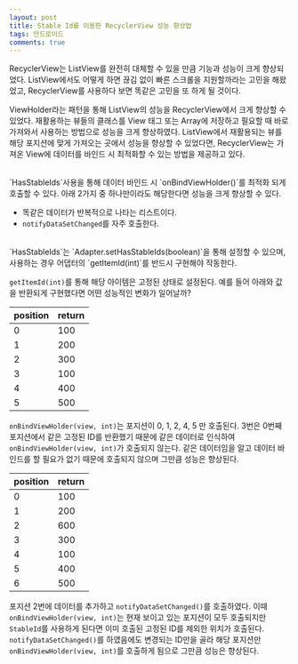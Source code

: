 ```yaml
---
layout: post
title: Stable Id를 이용한 RecyclerView 성능 향상법
tags: 안드로이드
comments: true
---
```


RecyclerView는 ListView를 완전히 대체할 수 있을 만큼 기능과 성능이 크게 향상되었다. ListView에서도 어떻게 하면 끊김 없이 빠른 스크롤을 지원할까라는 고민을 해왔었고, RecyclerView를 사용하다 보면 똑같은 고민을 또 하게 될 것이다.  

ViewHolder라는 패턴을 통해 ListView의 성능을 RecyclerView에서 크게 향상할 수 있었다. 재활용하는 뷰들의 클래스를 View 태그 또는 Array에 저장하고 필요할 때 바로 가져와서 사용하는 방법으로 성능을 크게 향상하였다. ListView에서 재활용되는 뷰를 해당 포지션에 맞게 가져오는 곳에서 성능을 향상할 수 있었다면, RecyclerView는 가져온 View에 데이터를 바인드 시 최적화할 수 있는 방법을 제공하고 있다.  

<br>
`HasStableIds`사용을 통해 데이터 바인드 시 `onBindViewHolder()`를 최적화 되게 호출할 수 있다. 아래 2가지 중 하나만이라도 해당한다면 성능을 크게 향상할 수 있다.  

- 똑같은 데이터가 반복적으로 나타는 리스트이다.
- `notifyDataSetChanged`를 자주 호출한다.  

<br>
`HasStableIds`는 `Adapter.setHasStableIds(boolean)`을 통해 설정할 수 있으며, 사용하는 경우 어댑터의 `getItemId(int)`를 반드시 구현해야 작동한다.  

`getItemId(int)`를 통해 해당 아이템은 고정된 상태로 설정된다. 예를 들어 아래와 값을 반환되게 구현했다면 어떤 성능적인 변화가 일어날까?  


position | return
--- | --- 
0 | 100
1 | 200
2 | 300
3 | 100
4 | 400
5 | 500

`onBindViewHolder(view, int)`는 포지션이 0, 1, 2, 4, 5 만 호출된다. 3번은 0번째 포지션에서 같은 고정된 ID를 반환했기 때문에 같은 데이터로 인식하여 `onBindViewHolder(view, int)`가 호출되지 않는다. 같은 데이터임을 알고 데이터 바인드를 할 필요가 없기 때문에 호출되지 않으며 그만큼 성능은 향상된다.  


position | return
--- | --- 
0 | 100
1 | 200
2 | 600
3 | 300
4 | 100
5 | 400
6 | 500

포지션 2번에 데이터를 추가하고 `notifyDataSetChanged()`를 호출하였다. 이때 `onBindViewHolder(view, int)`는 현재 보이고 있는 포지션이 모두 호출되지만 `StableId`를 사용하게 된다면 이미 호출된 고정된 ID를 제외한 위치가 호출된다. `notifyDataSetChanged()`를 하였음에도 변경되는 ID만을 골라 해당 포지션만 `onBindViewHolder(view, int)`를 호출하게 됨으로 그만큼 성능은 향상된다.






